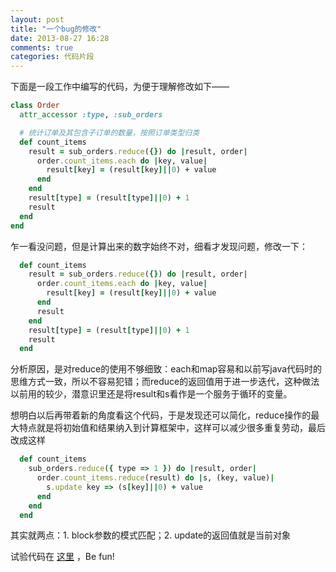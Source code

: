 ```yaml
---
layout: post
title: "一个bug的修改"
date: 2013-08-27 16:28
comments: true
categories: 代码片段
---
```


下面是一段工作中编写的代码，为便于理解修改如下——

```ruby
class Order
  attr_accessor :type, :sub_orders

  # 统计订单及其包含子订单的数量，按照订单类型归类
  def count_items
    result = sub_orders.reduce({}) do |result, order|
      order.count_items.each do |key, value|
        result[key] = (result[key]||0) + value
      end
    end
    result[type] = (result[type]||0) + 1
    result
  end
end
```

乍一看没问题，但是计算出来的数字始终不对，细看才发现问题，修改一下：

```ruby
  def count_items
    result = sub_orders.reduce({}) do |result, order|
      order.count_items.each do |key, value|
        result[key] = (result[key]||0) + value
      end
      result
    end
    result[type] = (result[type]||0) + 1
    result
  end
```

分析原因，是对reduce的使用不够细致：each和map容易和以前写java代码时的思维方式一致，所以不容易犯错；而reduce的返回值用于进一步迭代，这种做法以前用的较少，潜意识里还是将result和s看作是一个服务于循环的变量。

想明白以后再带着新的角度看这个代码，于是发现还可以简化，reduce操作的最大特点就是将初始值和结果纳入到计算框架中，这样可以减少很多重复劳动，最后改成这样

```ruby
  def count_items
    sub_orders.reduce({ type => 1 }) do |result, order|
      order.count_items.reduce(result) do |s, (key, value)|
        s.update key => (s[key]||0) + value
      end
    end
  end
```

其实就两点：1. block参数的模式匹配；2. update的返回值就是当前对象

试验代码在 [这里](https://gist.github.com/fsword/6353526) ，Be fun!

